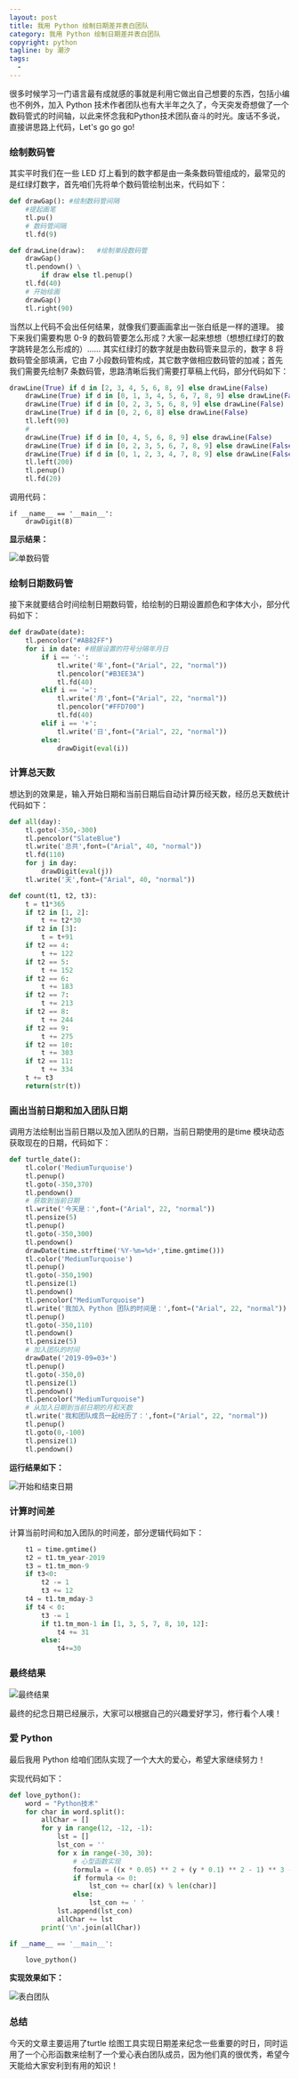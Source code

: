 ```yaml
---
layout: post     
title: 我用 Python 绘制日期差并表白团队                                  
category: 我用 Python 绘制日期差并表白团队     
copyright: python                           
tagline: by 潮汐           
tags: 
  - 
---
```


很多时候学习一门语言最有成就感的事就是利用它做出自己想要的东西，包括小编也不例外，加入 Python 技术作者团队也有大半年之久了，今天突发奇想做了一个数码管式的时间轴，以此来怀念我和Python技术团队奋斗的时光。废话不多说，直接讲思路上代码，Let's go go go!

<!--more-->

###  绘制数码管

其实平时我们在一些 LED 灯上看到的数字都是由一条条数码管组成的，最常见的是红绿灯数字，首先咱们先将单个数码管绘制出来，代码如下：

```python
def drawGap(): #绘制数码管间隔
    #提起画笔
    tl.pu()
    # 数码管间隔
    tl.fd(9)

def drawLine(draw):   #绘制单段数码管
    drawGap()
    tl.pendown() \
        if draw else tl.penup()
    tl.fd(40)
    # 开始绘画
    drawGap()
    tl.right(90)
```

当然以上代码不会出任何结果，就像我们要画画拿出一张白纸是一样的道理。
接下来我们需要构思 0-9 的数码管要怎么形成？大家一起来想想（想想红绿灯的数字跳转是怎么形成的）……
其实红绿灯的数字就是由数码管来显示的，数字 8 将数码管全部填满，它由 7 小段数码管构成，其它数字做相应数码管的加减；首先我们需要先绘制7 条数码管，思路清晰后我们需要打草稿上代码，部分代码如下：

```python
drawLine(True) if d in [2, 3, 4, 5, 6, 8, 9] else drawLine(False)
    drawLine(True) if d in [0, 1, 3, 4, 5, 6, 7, 8, 9] else drawLine(False)
    drawLine(True) if d in [0, 2, 3, 5, 6, 8, 9] else drawLine(False)
    drawLine(True) if d in [0, 2, 6, 8] else drawLine(False)
    tl.left(90)
    #
    drawLine(True) if d in [0, 4, 5, 6, 8, 9] else drawLine(False)
    drawLine(True) if d in [0, 2, 3, 5, 6, 7, 8, 9] else drawLine(False)
    drawLine(True) if d in [0, 1, 2, 3, 4, 7, 8, 9] else drawLine(False)
    tl.left(200)
    tl.penup()
    tl.fd(20)
```
调用代码：

```
if __name__ == '__main__':
    drawDigit(8)
```

**显示结果：**

![单数码管](https://imgkr.cn-bj.ufileos.com/cf738596-ed97-4e66-9d58-48183aaf40e6.png)


### 绘制日期数码管

接下来就要结合时间绘制日期数码管，给绘制的日期设置颜色和字体大小，部分代码如下：

```python
def drawDate(date):
    tl.pencolor("#AB82FF")
    for i in date: #根据设置的符号分隔年月日
        if i == '-':
            tl.write('年',font=("Arial", 22, "normal"))
            tl.pencolor("#B3EE3A")
            tl.fd(40)
        elif i == '=':
            tl.write('月',font=("Arial", 22, "normal"))
            tl.pencolor("#FFD700")
            tl.fd(40)
        elif i == '+':
            tl.write('日',font=("Arial", 22, "normal"))
        else:
            drawDigit(eval(i))
```

### 计算总天数

想达到的效果是，输入开始日期和当前日期后自动计算历经天数，经历总天数统计代码如下：

```python
def all(day):
    tl.goto(-350,-300)
    tl.pencolor("SlateBlue")
    tl.write('总共',font=("Arial", 40, "normal"))
    tl.fd(110)
    for j in day:
        drawDigit(eval(j))
    tl.write('天',font=("Arial", 40, "normal"))

def count(t1, t2, t3):
    t = t1*365
    if t2 in [1, 2]:
        t += t2*30
    if t2 in [3]:
        t = t+91
    if t2 == 4:
        t += 122
    if t2 == 5:
        t += 152
    if t2 == 6:
        t += 183
    if t2 == 7:
        t += 213
    if t2 == 8:
        t += 244
    if t2 == 9:
        t += 275
    if t2 == 10:
        t += 303
    if t2 == 11:
        t += 334
    t += t3
    return(str(t))
```

### 画出当前日期和加入团队日期

调用方法绘制出当前日期以及加入团队的日期，当前日期使用的是time 模块动态获取现在的日期，代码如下：


```python
def turtle_date():
    tl.color('MediumTurquoise')
    tl.penup()
    tl.goto(-350,370)
    tl.pendown()
    # 获取到当前日期
    tl.write('今天是：',font=("Arial", 22, "normal"))
    tl.pensize(5)
    tl.penup()
    tl.goto(-350,300)
    tl.pendown()
    drawDate(time.strftime('%Y-%m=%d+',time.gmtime()))
    tl.color('MediumTurquoise')
    tl.penup()
    tl.goto(-350,190)
    tl.pensize(1)
    tl.pendown()
    tl.pencolor("MediumTurquoise")
    tl.write('我加入 Python 团队的时间是：',font=("Arial", 22, "normal"))
    tl.penup()
    tl.goto(-350,110)
    tl.pendown()
    tl.pensize(5)
    # 加入团队的时间
    drawDate('2019-09=03+')
    tl.penup()
    tl.goto(-350,0)
    tl.pensize(1)
    tl.pendown()
    tl.pencolor("MediumTurquoise")
    # 从加入日期到当前日期的月和天数
    tl.write('我和团队成员一起经历了：',font=("Arial", 22, "normal"))
    tl.penup()
    tl.goto(0,-100)
    tl.pensize(1)
    tl.pendown()
```

**运行结果如下：**

![开始和结束日期](https://imgkr.cn-bj.ufileos.com/fea41b99-1937-40a4-812c-98e44e3e79f9.png)


### 计算时间差

计算当前时间和加入团队的时间差，部分逻辑代码如下：

```python
    t1 = time.gmtime()
    t2 = t1.tm_year-2019
    t3 = t1.tm_mon-9
    if t3<0:
        t2 -= 1
        t3 += 12
    t4 = t1.tm_mday-3
    if t4 < 0:
        t3 -= 1
        if t1.tm_mon-1 in [1, 3, 5, 7, 8, 10, 12]:
            t4 += 31
        else:
            t4+=30
```


### 最终结果

![最终结果](https://imgkr.cn-bj.ufileos.com/bd1d65ca-9228-411d-b439-3267d6f91afa.png)


最终的纪念日期已经展示，大家可以根据自己的兴趣爱好学习，修行看个人噢！

### 爱 Python

最后我用 Python 给咱们团队实现了一个大大的爱心，希望大家继续努力！

实现代码如下：

```Python
def love_python():
    word = "Python技术"
    for char in word.split():
        allChar = []
        for y in range(12, -12, -1):
            lst = []
            lst_con = ''
            for x in range(-30, 30):
                # 心型函数实现
                formula = ((x * 0.05) ** 2 + (y * 0.1) ** 2 - 1) ** 3 - (x * 0.05) ** 2 * (y * 0.1) ** 3
                if formula <= 0:
                    lst_con += char[(x) % len(char)]
                else:
                    lst_con += ' '
            lst.append(lst_con)
            allChar += lst
        print('\n'.join(allChar))

if __name__ == '__main__':

    love_python()
```

**实现效果如下：**

![表白团队](https://imgkr.cn-bj.ufileos.com/d3123582-7177-495a-a97a-4b75d7c0894c.png)


### 总结

今天的文章主要运用了turtle 绘图工具实现日期差来纪念一些重要的时日，同时运用了一个心形函数来绘制了一个爱心表白团队成员，因为他们真的很优秀，希望今天能给大家安利到有用的知识！